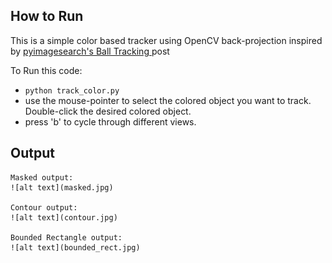 ## How to Run
This is a simple color based tracker using OpenCV back-projection inspired by [pyimagesearch's Ball Tracking ](http://www.pyimagesearch.com/2015/09/14/ball-tracking-with-opencv/) post

To Run this code:   
* `python track_color.py`
* use the mouse-pointer to select the colored  object you want to track. Double-click the desired colored object. 
* press 'b' to cycle through different views.

## Output

    Masked output: 
    ![alt text](masked.jpg)

    Contour output: 
    ![alt text](contour.jpg)

    Bounded Rectangle output: 
    ![alt text](bounded_rect.jpg)

